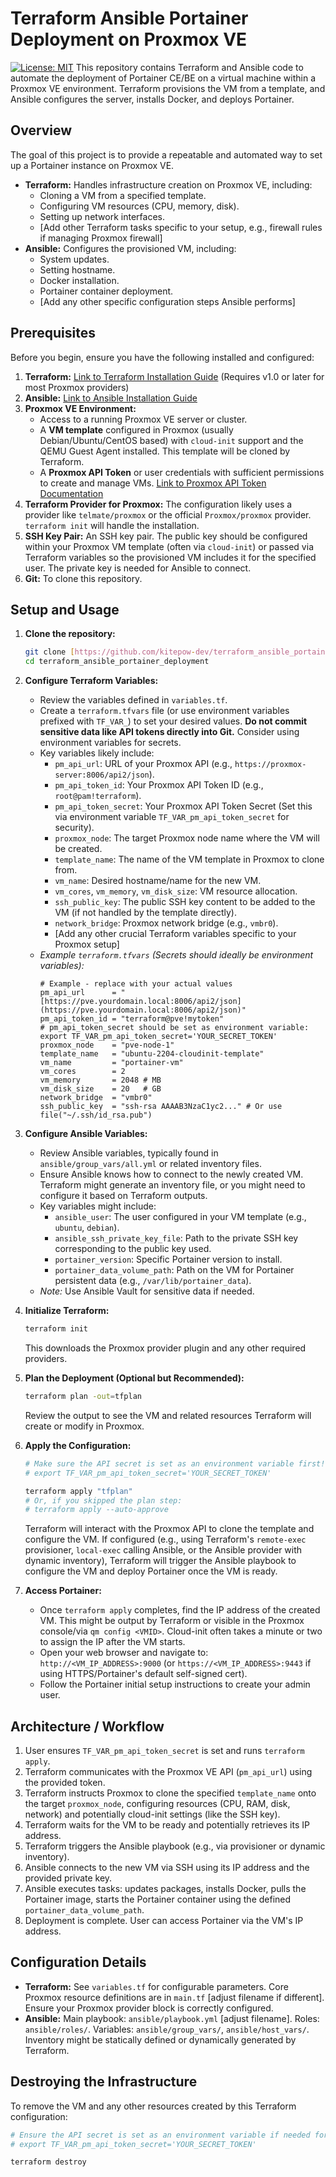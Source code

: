 # Terraform Ansible Portainer Deployment on Proxmox VE

[![License: MIT](https://img.shields.io/badge/License-MIT-yellow.svg)](https://opensource.org/licenses/MIT) This repository contains Terraform and Ansible code to automate the deployment of Portainer CE/BE on a virtual machine within a Proxmox VE environment. Terraform provisions the VM from a template, and Ansible configures the server, installs Docker, and deploys Portainer.

## Overview

The goal of this project is to provide a repeatable and automated way to set up a Portainer instance on Proxmox VE.

* **Terraform:** Handles infrastructure creation on Proxmox VE, including:
    * Cloning a VM from a specified template.
    * Configuring VM resources (CPU, memory, disk).
    * Setting up network interfaces.
    * [Add other Terraform tasks specific to your setup, e.g., firewall rules if managing Proxmox firewall]
* **Ansible:** Configures the provisioned VM, including:
    * System updates.
    * Setting hostname.
    * Docker installation.
    * Portainer container deployment.
    * [Add any other specific configuration steps Ansible performs]

## Prerequisites

Before you begin, ensure you have the following installed and configured:

1.  **Terraform:** [Link to Terraform Installation Guide](https://developer.hashicorp.com/terraform/tutorials/aws-get-started/install-cli) (Requires v1.0 or later for most Proxmox providers)
2.  **Ansible:** [Link to Ansible Installation Guide](https://docs.ansible.com/ansible/latest/installation_guide/intro_installation.html)
3.  **Proxmox VE Environment:**
    * Access to a running Proxmox VE server or cluster.
    * A **VM template** configured in Proxmox (usually Debian/Ubuntu/CentOS based) with `cloud-init` support and the QEMU Guest Agent installed. This template will be cloned by Terraform.
    * A **Proxmox API Token** or user credentials with sufficient permissions to create and manage VMs. [Link to Proxmox API Token Documentation](https://pve.proxmox.com/wiki/User_Management#pveum_tokens)
4.  **Terraform Provider for Proxmox:** The configuration likely uses a provider like `telmate/proxmox` or the official `Proxmox/proxmox` provider. `terraform init` will handle the installation.
5.  **SSH Key Pair:** An SSH key pair. The public key should be configured within your Proxmox VM template (often via `cloud-init`) or passed via Terraform variables so the provisioned VM includes it for the specified user. The private key is needed for Ansible to connect.
6.  **Git:** To clone this repository.

## Setup and Usage

1.  **Clone the repository:**
    ```bash
    git clone [https://github.com/kitepow-dev/terraform_ansible_portainer_deployment.git](https://github.com/kitepow-dev/terraform_ansible_portainer_deployment.git)
    cd terraform_ansible_portainer_deployment
    ```

2.  **Configure Terraform Variables:**
    * Review the variables defined in `variables.tf`.
    * Create a `terraform.tfvars` file (or use environment variables prefixed with `TF_VAR_`) to set your desired values. **Do not commit sensitive data like API tokens directly into Git.** Consider using environment variables for secrets.
    * Key variables likely include:
        * `pm_api_url`: URL of your Proxmox API (e.g., `https://proxmox-server:8006/api2/json`).
        * `pm_api_token_id`: Your Proxmox API Token ID (e.g., `root@pam!terraform`).
        * `pm_api_token_secret`: Your Proxmox API Token Secret (Set this via environment variable `TF_VAR_pm_api_token_secret` for security).
        * `proxmox_node`: The target Proxmox node name where the VM will be created.
        * `template_name`: The name of the VM template in Proxmox to clone from.
        * `vm_name`: Desired hostname/name for the new VM.
        * `vm_cores`, `vm_memory`, `vm_disk_size`: VM resource allocation.
        * `ssh_public_key`: The public SSH key content to be added to the VM (if not handled by the template directly).
        * `network_bridge`: Proxmox network bridge (e.g., `vmbr0`).
        * [Add any other crucial Terraform variables specific to your Proxmox setup]
    * *Example `terraform.tfvars` (Secrets should ideally be environment variables):*
        ```hcl
        # Example - replace with your actual values
        pm_api_url      = "[https://pve.yourdomain.local:8006/api2/json](https://pve.yourdomain.local:8006/api2/json)"
        pm_api_token_id = "terraform@pve!mytoken"
        # pm_api_token_secret should be set as environment variable: export TF_VAR_pm_api_token_secret='YOUR_SECRET_TOKEN'
        proxmox_node    = "pve-node-1"
        template_name   = "ubuntu-2204-cloudinit-template"
        vm_name         = "portainer-vm"
        vm_cores        = 2
        vm_memory       = 2048 # MB
        vm_disk_size    = 20   # GB
        network_bridge  = "vmbr0"
        ssh_public_key  = "ssh-rsa AAAAB3NzaC1yc2..." # Or use file("~/.ssh/id_rsa.pub")
        ```

3.  **Configure Ansible Variables:**
    * Review Ansible variables, typically found in `ansible/group_vars/all.yml` or related inventory files.
    * Ensure Ansible knows how to connect to the newly created VM. Terraform might generate an inventory file, or you might need to configure it based on Terraform outputs.
    * Key variables might include:
        * `ansible_user`: The user configured in your VM template (e.g., `ubuntu`, `debian`).
        * `ansible_ssh_private_key_file`: Path to the private SSH key corresponding to the public key used.
        * `portainer_version`: Specific Portainer version to install.
        * `portainer_data_volume_path`: Path on the VM for Portainer persistent data (e.g., `/var/lib/portainer_data`).
    * *Note:* Use Ansible Vault for sensitive data if needed.

4.  **Initialize Terraform:**
    ```bash
    terraform init
    ```
    This downloads the Proxmox provider plugin and any other required providers.

5.  **Plan the Deployment (Optional but Recommended):**
    ```bash
    terraform plan -out=tfplan
    ```
    Review the output to see the VM and related resources Terraform will create or modify in Proxmox.

6.  **Apply the Configuration:**
    ```bash
    # Make sure the API secret is set as an environment variable first!
    # export TF_VAR_pm_api_token_secret='YOUR_SECRET_TOKEN'

    terraform apply "tfplan"
    # Or, if you skipped the plan step:
    # terraform apply --auto-approve
    ```
    Terraform will interact with the Proxmox API to clone the template and configure the VM. If configured (e.g., using Terraform's `remote-exec` provisioner, `local-exec` calling Ansible, or the Ansible provider with dynamic inventory), Terraform will trigger the Ansible playbook to configure the VM and deploy Portainer once the VM is ready.

7.  **Access Portainer:**
    * Once `terraform apply` completes, find the IP address of the created VM. This might be output by Terraform or visible in the Proxmox console/via `qm config <VMID>`. Cloud-init often takes a minute or two to assign the IP after the VM starts.
    * Open your web browser and navigate to: `http://<VM_IP_ADDRESS>:9000` (or `https://<VM_IP_ADDRESS>:9443` if using HTTPS/Portainer's default self-signed cert).
    * Follow the Portainer initial setup instructions to create your admin user.

## Architecture / Workflow

1.  User ensures `TF_VAR_pm_api_token_secret` is set and runs `terraform apply`.
2.  Terraform communicates with the Proxmox VE API (`pm_api_url`) using the provided token.
3.  Terraform instructs Proxmox to clone the specified `template_name` onto the target `proxmox_node`, configuring resources (CPU, RAM, disk, network) and potentially cloud-init settings (like the SSH key).
4.  Terraform waits for the VM to be ready and potentially retrieves its IP address.
5.  Terraform triggers the Ansible playbook (e.g., via provisioner or dynamic inventory).
6.  Ansible connects to the new VM via SSH using its IP address and the provided private key.
7.  Ansible executes tasks: updates packages, installs Docker, pulls the Portainer image, starts the Portainer container using the defined `portainer_data_volume_path`.
8.  Deployment is complete. User can access Portainer via the VM's IP address.

## Configuration Details

* **Terraform:** See `variables.tf` for configurable parameters. Core Proxmox resource definitions are in `main.tf` [adjust filename if different]. Ensure your Proxmox provider block is correctly configured.
* **Ansible:** Main playbook: `ansible/playbook.yml` [adjust filename]. Roles: `ansible/roles/`. Variables: `ansible/group_vars/`, `ansible/host_vars/`. Inventory might be statically defined or dynamically generated by Terraform.

## Destroying the Infrastructure

To remove the VM and any other resources created by this Terraform configuration:

```bash
# Ensure the API secret is set as an environment variable if needed for destroy
# export TF_VAR_pm_api_token_secret='YOUR_SECRET_TOKEN'

terraform destroy
